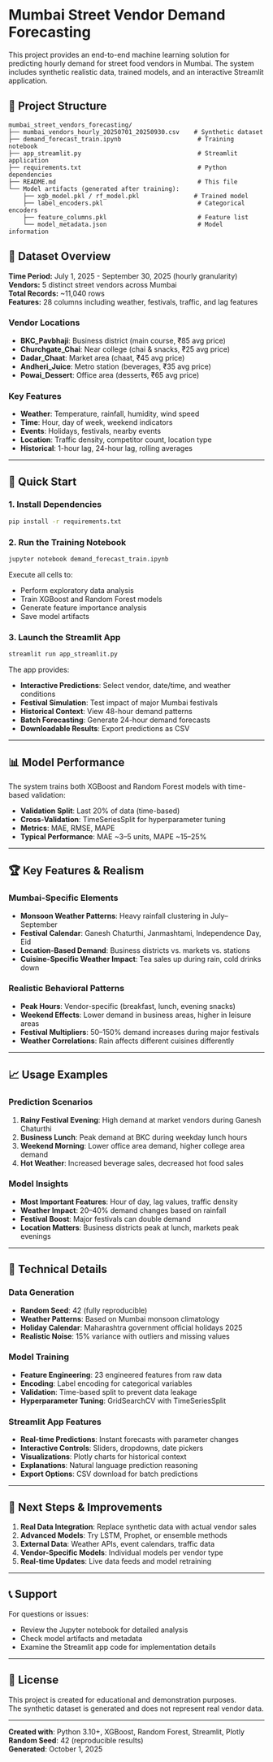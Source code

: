 # Mumbai Street Vendor Demand Forecasting

This project provides an end-to-end machine learning solution for predicting hourly demand for street food vendors in Mumbai. The system includes synthetic realistic data, trained models, and an interactive Streamlit application.

## 📁 Project Structure

```
mumbai_street_vendors_forecasting/
├── mumbai_vendors_hourly_20250701_20250930.csv    # Synthetic dataset
├── demand_forecast_train.ipynb                     # Training notebook
├── app_streamlit.py                                # Streamlit application
├── requirements.txt                                # Python dependencies
├── README.md                                       # This file
└── Model artifacts (generated after training):
    ├── xgb_model.pkl / rf_model.pkl               # Trained model
    ├── label_encoders.pkl                          # Categorical encoders
    ├── feature_columns.pkl                         # Feature list
    └── model_metadata.json                         # Model information
```

## 🎯 Dataset Overview

**Time Period:** July 1, 2025 - September 30, 2025 (hourly granularity)  
**Vendors:** 5 distinct street vendors across Mumbai  
**Total Records:** ~11,040 rows  
**Features:** 28 columns including weather, festivals, traffic, and lag features

### Vendor Locations
- **BKC_Pavbhaji**: Business district (main course, ₹85 avg price)
- **Churchgate_Chai**: Near college (chai & snacks, ₹25 avg price)
- **Dadar_Chaat**: Market area (chaat, ₹45 avg price)
- **Andheri_Juice**: Metro station (beverages, ₹35 avg price)
- **Powai_Dessert**: Office area (desserts, ₹65 avg price)

### Key Features
- **Weather**: Temperature, rainfall, humidity, wind speed  
- **Time**: Hour, day of week, weekend indicators  
- **Events**: Holidays, festivals, nearby events  
- **Location**: Traffic density, competitor count, location type  
- **Historical**: 1-hour lag, 24-hour lag, rolling averages  

---

## 🚀 Quick Start

### 1. Install Dependencies
```bash
pip install -r requirements.txt
```

### 2. Run the Training Notebook
```bash
jupyter notebook demand_forecast_train.ipynb
```

Execute all cells to:
- Perform exploratory data analysis  
- Train XGBoost and Random Forest models  
- Generate feature importance analysis  
- Save model artifacts  

### 3. Launch the Streamlit App
```bash
streamlit run app_streamlit.py
```

The app provides:
- **Interactive Predictions**: Select vendor, date/time, and weather conditions  
- **Festival Simulation**: Test impact of major Mumbai festivals  
- **Historical Context**: View 48-hour demand patterns  
- **Batch Forecasting**: Generate 24-hour demand forecasts  
- **Downloadable Results**: Export predictions as CSV  

---

## 📊 Model Performance

The system trains both XGBoost and Random Forest models with time-based validation:

- **Validation Split**: Last 20% of data (time-based)  
- **Cross-Validation**: TimeSeriesSplit for hyperparameter tuning  
- **Metrics**: MAE, RMSE, MAPE  
- **Typical Performance**: MAE ~3–5 units, MAPE ~15–25%  

---

## 🏆 Key Features & Realism

### Mumbai-Specific Elements
- **Monsoon Weather Patterns**: Heavy rainfall clustering in July–September  
- **Festival Calendar**: Ganesh Chaturthi, Janmashtami, Independence Day, Eid  
- **Location-Based Demand**: Business districts vs. markets vs. stations  
- **Cuisine-Specific Weather Impact**: Tea sales up during rain, cold drinks down  

### Realistic Behavioral Patterns
- **Peak Hours**: Vendor-specific (breakfast, lunch, evening snacks)  
- **Weekend Effects**: Lower demand in business areas, higher in leisure areas  
- **Festival Multipliers**: 50–150% demand increases during major festivals  
- **Weather Correlations**: Rain affects different cuisines differently  

---

## 📈 Usage Examples

### Prediction Scenarios
1. **Rainy Festival Evening**: High demand at market vendors during Ganesh Chaturthi  
2. **Business Lunch**: Peak demand at BKC during weekday lunch hours  
3. **Weekend Morning**: Lower office area demand, higher college area demand  
4. **Hot Weather**: Increased beverage sales, decreased hot food sales  

### Model Insights
- **Most Important Features**: Hour of day, lag values, traffic density  
- **Weather Impact**: 20–40% demand changes based on rainfall  
- **Festival Boost**: Major festivals can double demand  
- **Location Matters**: Business districts peak at lunch, markets peak evenings  

---

## 🔧 Technical Details

### Data Generation
- **Random Seed**: 42 (fully reproducible)  
- **Weather Patterns**: Based on Mumbai monsoon climatology  
- **Holiday Calendar**: Maharashtra government official holidays 2025  
- **Realistic Noise**: 15% variance with outliers and missing values  

### Model Training
- **Feature Engineering**: 23 engineered features from raw data  
- **Encoding**: Label encoding for categorical variables  
- **Validation**: Time-based split to prevent data leakage  
- **Hyperparameter Tuning**: GridSearchCV with TimeSeriesSplit  

### Streamlit App Features
- **Real-time Predictions**: Instant forecasts with parameter changes  
- **Interactive Controls**: Sliders, dropdowns, date pickers  
- **Visualizations**: Plotly charts for historical context  
- **Explanations**: Natural language prediction reasoning  
- **Export Options**: CSV download for batch predictions  

---

## 🌟 Next Steps & Improvements

1. **Real Data Integration**: Replace synthetic data with actual vendor sales  
2. **Advanced Models**: Try LSTM, Prophet, or ensemble methods  
3. **External Data**: Weather APIs, event calendars, traffic data  
4. **Vendor-Specific Models**: Individual models per vendor type  
5. **Real-time Updates**: Live data feeds and model retraining  

---

## 📞 Support

For questions or issues:
- Review the Jupyter notebook for detailed analysis  
- Check model artifacts and metadata  
- Examine the Streamlit app code for implementation details  

---

## 📄 License

This project is created for educational and demonstration purposes.  
The synthetic dataset is generated and does not represent real vendor data.

---

**Created with**: Python 3.10+, XGBoost, Random Forest, Streamlit, Plotly  
**Random Seed**: 42 (reproducible results)  
**Generated**: October 1, 2025
